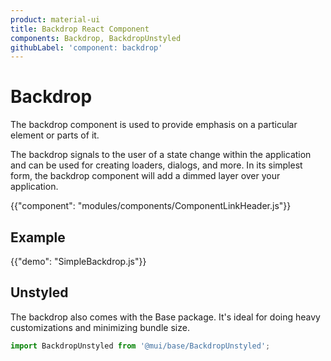 ```yaml
---
product: material-ui
title: Backdrop React Component
components: Backdrop, BackdropUnstyled
githubLabel: 'component: backdrop'
---
```


# Backdrop

<p class="description">The backdrop component is used to provide emphasis on a particular element or parts of it.</p>

The backdrop signals to the user of a state change within the application and can be used for creating loaders, dialogs, and more.
In its simplest form, the backdrop component will add a dimmed layer over your application.

{{"component": "modules/components/ComponentLinkHeader.js"}}

## Example

{{"demo": "SimpleBackdrop.js"}}

## Unstyled

The backdrop also comes with the Base package.
It's ideal for doing heavy customizations and minimizing bundle size.

```js
import BackdropUnstyled from '@mui/base/BackdropUnstyled';
```
